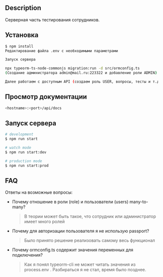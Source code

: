 ## Description

Серверная часть тестирования сотрудников.

## Установка

```bash
$ npm install
Редактирование файла .env с необходимыми параметрами

Запуск сервера

npx typeorm-ts-node-commonjs migration:run -d src/ormconfig.ts
(Создание администратора admin@mail.ru:223322 и добавление роли ADMIN)

Далее работаем с доступным API (создаем роль USER, вопросы, тесты и т.д.)
```

## Просмотр документации

```bash
<hostname>:<port>/api/docs
```

## Запуск сервера

```bash
# development
$ npm run start

# watch mode
$ npm run start:dev

# production mode
$ npm run start:prod
```

## FAQ

Ответы на возможные вопросы:

- Почему отношение в роли (role) и пользователи (users) many-to-many?
  > В теории может быть такое, что сотрудник или администратор имеет много ролей

- Почему для авторизации пользователя я не использую passport?
  > Было принято решение реализовать самому весь функционал

- Почему ormconfig.ts содержит значения переменных для подключения?
  > Как я понял typeorm-cli не может читать значения из process.env . Разбираться я не стал, время было позднее.